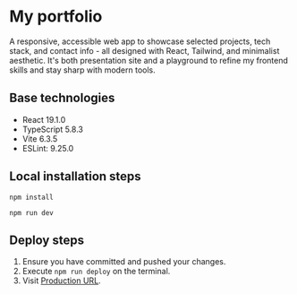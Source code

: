# My portfolio

A responsive, accessible web app to showcase selected projects, tech stack, and contact info - all designed with React, Tailwind, and minimalist aesthetic. It's both presentation site and a playground to refine my frontend skills and stay sharp with modern tools.

## Base technologies

- React 19.1.0
- TypeScript 5.8.3
- Vite 6.3.5
- ESLint: 9.25.0

## Local installation steps

```npm
npm install
```

```npm
npm run dev
```

## Deploy steps

1. Ensure you have committed and pushed your changes.
2. Execute ``npm run deploy`` on the terminal.
3. Visit [Production URL](https://claumartin.github.io/claumartin-portfolio/).
